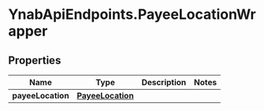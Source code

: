 # YnabApiEndpoints.PayeeLocationWrapper

## Properties
Name | Type | Description | Notes
------------ | ------------- | ------------- | -------------
**payeeLocation** | [**PayeeLocation**](PayeeLocation.md) |  | 


